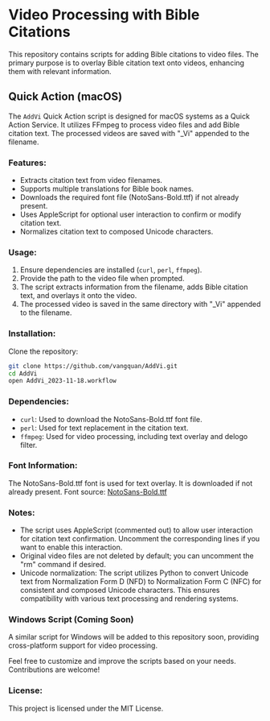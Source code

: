 # Video Processing with Bible Citations

This repository contains scripts for adding Bible citations to video files. The primary purpose is to overlay Bible citation text onto videos, enhancing them with relevant information.

## Quick Action (macOS)

The `AddVi` Quick Action script is designed for macOS systems as a Quick Action Service. It utilizes FFmpeg to process video files and add Bible citation text. The processed videos are saved with "_Vi" appended to the filename.

### Features:

- Extracts citation text from video filenames.
- Supports multiple translations for Bible book names.
- Downloads the required font file (NotoSans-Bold.ttf) if not already present.
- Uses AppleScript for optional user interaction to confirm or modify citation text.
- Normalizes citation text to composed Unicode characters.

### Usage:

1. Ensure dependencies are installed (`curl`, `perl`, `ffmpeg`).
2. Provide the path to the video file when prompted.
3. The script extracts information from the filename, adds Bible citation text, and overlays it onto the video.
4. The processed video is saved in the same directory with "_Vi" appended to the filename.

### Installation:

Clone the repository:

```bash
git clone https://github.com/vangquan/AddVi.git
cd AddVi
open AddVi_2023-11-18.workflow
```

### Dependencies:

* `curl`: Used to download the NotoSans-Bold.ttf font file.
* `perl`: Used for text replacement in the citation text.
* `ffmpeg`: Used for video processing, including text overlay and delogo filter.

### Font Information:

The NotoSans-Bold.ttf font is used for text overlay. It is downloaded if not already present.
Font source: [NotoSans-Bold.ttf](https://b.jw-cdn.org/fonts/noto-sans/2.007-edcd458/hinted/NotoSans-Bold.ttf)

### Notes:

* The script uses AppleScript (commented out) to allow user interaction for citation text confirmation. Uncomment the corresponding lines if you want to enable this interaction.
* Original video files are not deleted by default; you can uncomment the "rm" command if desired.
* Unicode normalization: The script utilizes Python to convert Unicode text from Normalization Form D (NFD) to Normalization Form C (NFC) for consistent and composed Unicode characters. This ensures compatibility with various text processing and rendering systems.

### Windows Script (Coming Soon)

A similar script for Windows will be added to this repository soon, providing cross-platform support for video processing.

Feel free to customize and improve the scripts based on your needs. Contributions are welcome!

### License:

This project is licensed under the MIT License.
